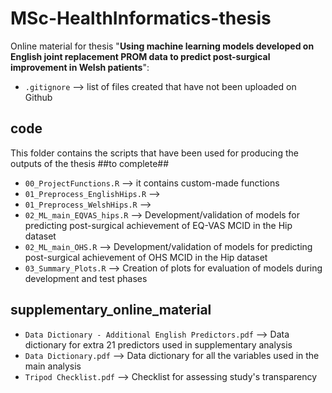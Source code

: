 # MSc-HealthInformatics-thesis
 
Online material for thesis "**Using machine learning models developed on English joint replacement PROM data to predict post-surgical improvement in Welsh patients**":

- `.gitignore` --> list of files created that have not been uploaded on Github

## code
This folder contains the scripts that have been used for producing the outputs of the thesis ##to complete##
- `00_ProjectFunctions.R` --> it contains custom-made functions
- `01_Preprocess_EnglishHips.R` --> 
- `01_Preprocess_WelshHips.R` -->
- `02_ML_main_EQVAS_hips.R` --> Development/validation of models for predicting post-surgical achievement of EQ-VAS MCID in the Hip dataset
- `02_ML_main_OHS.R` --> Development/validation of models for predicting post-surgical achievement of OHS MCID in the Hip dataset
- `03_Summary_Plots.R` --> Creation of plots for evaluation of models during development and test phases

## supplementary_online_material
- `Data Dictionary - Additional English Predictors.pdf` --> Data dictionary for extra 21 predictors used in supplementary analysis
- `Data Dictionary.pdf` --> Data dictionary for all the variables used in the main analysis
- `Tripod Checklist.pdf` --> Checklist for assessing study's transparency
